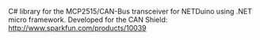 C# library for the MCP2515/CAN-Bus transceiver for NETDuino using .NET micro framework. Developed for the CAN Shield: http://www.sparkfun.com/products/10039